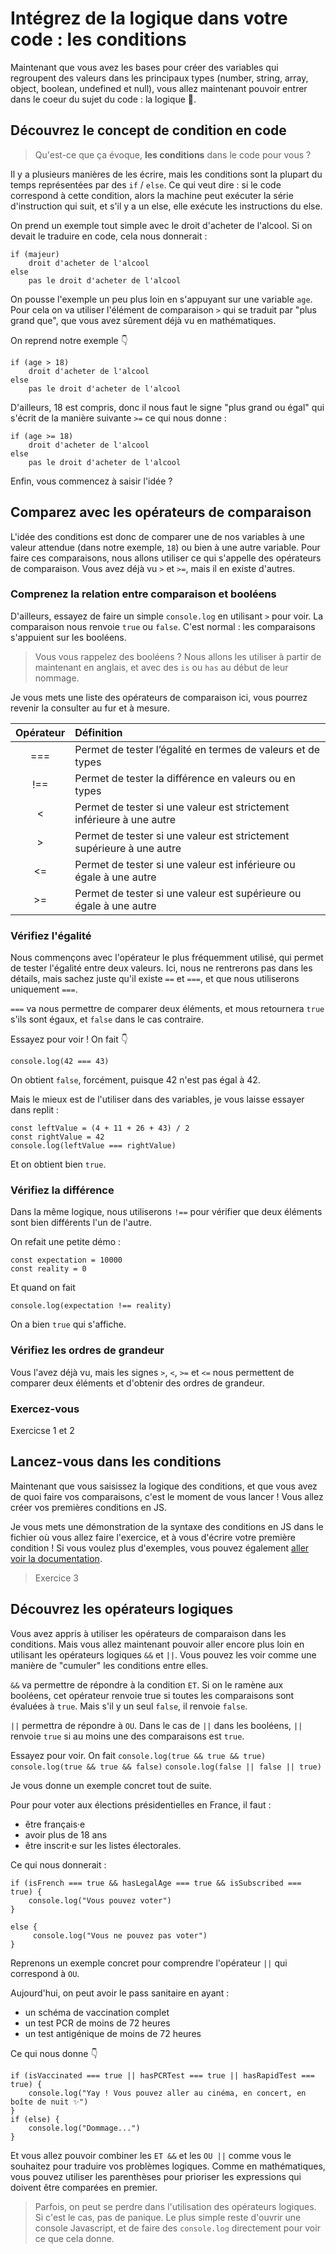 # Intégrez de la logique dans votre code : les conditions 

Maintenant que vous avez les bases pour créer des variables qui regroupent des valeurs dans les principaux types (number, string, array, object, boolean, undefined et null), vous allez maintenant pouvoir entrer dans le coeur du sujet du code : la logique 🧠.

## Découvrez le concept de condition en code

> Qu'est-ce que ça évoque, **les conditions** dans le code pour vous ?

Il y a plusieurs manières de les écrire, mais les conditions sont la plupart du temps représentées par des `if` / `else`. Ce qui veut dire : si le code correspond à cette condition, alors la machine peut exécuter la série d'instruction qui suit, et s'il y a un else, elle exécute les instructions du else. 

On prend un exemple tout simple avec le droit d'acheter de l'alcool. Si on devait le traduire en code, cela nous donnerait :

```
if (majeur)
    droit d'acheter de l'alcool
else
    pas le droit d'acheter de l'alcool
```

On pousse l'exemple un peu plus loin en s'appuyant sur une variable `age`. Pour cela on va utiliser l'élément de comparaison `>` qui se traduit par "plus grand que", que vous avez sûrement déjà vu en mathématiques.

On reprend notre exemple 👇
```
if (age > 18)
    droit d'acheter de l'alcool
else
    pas le droit d'acheter de l'alcool
```

D'ailleurs, 18 est compris, donc il nous faut le signe "plus grand ou égal" qui s'écrit de la manière suivante `>=` ce qui nous donne : 
```
if (age >= 18)
    droit d'acheter de l'alcool
else
    pas le droit d'acheter de l'alcool
```

Enfin, vous commencez à saisir l'idée ? 

## Comparez avec les opérateurs de comparaison

L'idée des conditions est donc de comparer une de nos variables à une valeur attendue (dans notre exemple, `18`) ou bien à une autre variable. Pour faire ces comparaisons, nous allons utiliser ce qui s'appelle des opérateurs de comparaison. Vous avez déjà vu `>` et `>=`, mais il en existe d'autres.

### Comprenez la relation entre comparaison et booléens
D'ailleurs, essayez de faire un simple `console.log` en utilisant `>` pour voir.
La comparaison nous renvoie `true` ou `false`. 
C'est normal : les comparaisons s'appuient sur les booléens.

> Vous vous rappelez des booléens ? Nous allons les utiliser à partir de maintenant en anglais, et avec des `is` ou `has` au début de leur nommage.

Je vous mets une liste des opérateurs de comparaison ici, vous pourrez revenir la consulter au fur et à mesure.

Opérateur | Définition
:-: |:- 
===	| Permet de tester l’égalité en termes de valeurs et de types
!==	| Permet de tester la différence en valeurs ou en types
<	| Permet de tester si une valeur est strictement inférieure à une autre
\>	| Permet de tester si une valeur est strictement supérieure à une autre
<=	| Permet de tester si une valeur est inférieure ou égale à une autre
\>=	| Permet de tester si une valeur est supérieure ou égale à une autre


### Vérifiez l'égalité

Nous commençons avec l'opérateur le plus fréquemment utilisé, qui permet de tester l'égalité entre deux valeurs. Ici, nous ne rentrerons pas dans les détails, mais sachez juste qu'il existe `==` et `===`, et que nous utiliserons uniquement `===`.

`===` va nous permettre de comparer deux éléments, et mous retournera `true` s'ils sont égaux, et `false` dans le cas contraire.

Essayez pour voir ! On fait 👇
```
console.log(42 === 43)
```
On obtient `false`, forcément, puisque 42 n'est pas égal à 42.

Mais le mieux est de l'utiliser dans des variables, je vous laisse essayer dans replit :
```
const leftValue = (4 + 11 + 26 + 43) / 2
const rightValue = 42
console.log(leftValue === rightValue)
```

Et on obtient bien `true`.

### Vérifiez la différence

Dans la même logique, nous utiliserons `!==` pour vérifier que deux éléments sont bien différents l'un de l'autre.

On refait une petite démo :
```
const expectation = 10000
const reality = 0
```

Et quand on fait 

```
console.log(expectation !== reality)
```

On a bien `true` qui s'affiche.


### Vérifiez les ordres de grandeur

Vous l'avez déjà vu, mais les signes `>`, `<`, `>=` et  `<=` nous permettent de comparer deux éléments et d'obtenir des ordres de grandeur.

### Exercez-vous

Exercicse 1 et 2

## Lancez-vous dans les conditions

Maintenant que vous saisissez la logique des conditions, et que vous avez de quoi faire vos comparaisons, c'est le moment de vous lancer ! Vous allez créer vos premières conditions en JS.

Je vous mets une démonstration de la syntaxe des conditions en JS dans le fichier où vous allez faire l'exercice, et à vous d'écrire votre première condition ! Si vous voulez plus d'exemples, vous pouvez également [aller voir la documentation](https://developer.mozilla.org/fr/docs/Web/JavaScript/Reference/Statements/if...else).

> Exercice 3


## Découvrez les opérateurs logiques

Vous avez appris à utiliser les opérateurs de comparaison dans les conditions. Mais vous allez maintenant pouvoir aller encore plus loin en utilisant les opérateurs logiques `&&` et `||`. Vous pouvez les voir comme une manière de "cumuler" les conditions entre elles.

`&&` va permettre de répondre à la condition `ET`.
Si on le ramène aux booléens, cet opérateur renvoie true si toutes les comparaisons sont évaluées à `true`. Mais s'il y un seul `false`, il renvoie `false`.

`||` permettra de répondre à `OU`.
Dans le cas de `||` dans les booléens, `||` renvoie `true` si au moins une des comparaisons est `true`.

Essayez pour voir. On fait
`console.log(true && true && true)`
`console.log(true && true && false)`
`console.log(false || false || true)`

Je vous donne un exemple concret tout de suite.

Pour pour voter aux élections présidentielles en France, il faut :
- être français·e
- avoir plus de 18 ans
- être inscrit·e sur les listes électorales.

Ce qui nous donnerait :
```
if (isFrench === true && hasLegalAge === true && isSubscribed === true) {
    console.log("Vous pouvez voter")
}

else {
     console.log("Vous ne pouvez pas voter")
}
```

Reprenons un exemple concret pour comprendre l'opérateur `||` qui correspond à `OU`.

Aujourd'hui, on peut avoir le pass sanitaire en ayant :
- un schéma de vaccination complet
- un test PCR de moins de 72 heures
- un test antigénique de moins de 72 heures

Ce qui nous donne 👇
```
if (isVaccinated === true || hasPCRTest === true || hasRapidTest === true) {
    console.log("Yay ! Vous pouvez aller au cinéma, en concert, en boîte de nuit ✨")
}
if (else) {
    console.log("Dommage...")
}
```

Et vous allez pouvoir combiner les `ET &&` et les `OU ||` comme vous le souhaitez pour traduire vos problèmes logiques. Comme en mathématiques, vous pouvez utiliser les parenthèses pour prioriser les expressions qui doivent être comparées en premier.

> Parfois, on peut se perdre dans l'utilisation des opérateurs logiques. Si c'est le cas, pas de panique. Le plus simple reste d'ouvrir une console Javascript, et de faire des `console.log` directement pour voir ce que cela donne.
